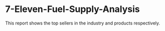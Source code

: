 # 7-Eleven-Fuel-Supply-Analysis
This report shows the top sellers in the industry and products respectively.
